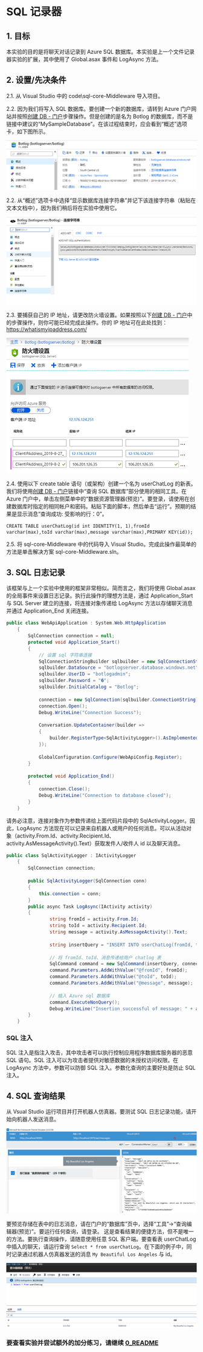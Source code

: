 ﻿# SQL 记录器

## 1.	目标

本实验的目的是将聊天对话记录到 Azure SQL 数据库。本实验是上一个文件记录器实验的扩展，其中使用了 Global.asax 事件和 LogAsync 方法。

## 2.	设置/先决条件

2.1.   从 Visual Studio 中的 code\sql-core-Middleware 导入项目。

2.2.   因为我们将写入 SQL 数据库。要创建一个新的数据库，请转到 Azure 门户网站并按照[创建 DB - 门户](https://docs.microsoft.com/zh-cn/azure/sql-database/sql-database-get-started-portal)步骤操作。但是创建的是名为 Botlog 的数据库，而不是链接中建议的“MySampleDatabase”。在该过程结束时，应会看到“概述”选项卡，如下图所示。

![Botlog](images/BotLog.png)

2.2.   从“概述”选项卡中选择“显示数据库连接字符串”并记下该连接字符串（粘贴在文本文档中），因为我们稍后将在实验中使用它。

![连接字符串](images/ConnectionStrings.png)

2.3.   要捕获自己的 IP 地址，请更改防火墙设置。如果按照以下[创建 DB - 门户](https://docs.microsoft.com/zh-cn/azure/sql-database/sql-database-get-started-portal)中的步骤操作，则你可能已经完成此操作。你的 IP 地址可在此处找到：https://whatismyipaddress.com/ 

![防火墙设置](images/FirewallSettings.png)

2.4.   使用以下 create table 语句（或架构）创建一个名为 userChatLog 的新表。我们将使用[创建 DB - 门户](https://docs.microsoft.com/zh-cn/azure/sql-database/sql-database-get-started-portal)链接中“查询 SQL 数据库”部分使用的相同工具。在 Azure 门户中，单击左侧菜单中的“数据资源管理器(预览)”。要登录，请使用在创建数据库时指定的相同帐户和密码。粘贴下面的脚本，然后单击“运行”。预期的结果是显示消息“查询成功: 受影响的行：0”。 

```
CREATE TABLE userChatLog(id int IDENTITY(1, 1),fromId varchar(max),toId varchar(max),message varchar(max),PRIMARY KEY(id));
```

2.5.   将 sql-core-Middleware 中的代码导入 Visual Studio。完成此操作最简单的方法是单击解决方案 sql-core-Middleware.sln。

## 3.  SQL 日志记录

该框架与上一个实验中使用的框架非常相似。简而言之，我们将使用 Global.asax 的全局事件来设置日志记录。执行此操作的理想方法是，通过 Application_Start 与 SQL Server 建立的连接，将连接对象传递给 LogAsync 方法以存储聊天消息并通过 Application_End 关闭连接。

````c#
public class WebApiApplication : System.Web.HttpApplication
    {
        SqlConnection connection = null;
        protected void Application_Start()
        {
            // 设置 sql 字符串连接
            SqlConnectionStringBuilder sqlbuilder = new SqlConnectionStringBuilder();
            sqlbuilder.DataSource = "botlogserver.database.windows.net";
            sqlbuilder.UserID = "botlogadmin";
            sqlbuilder.Password = "�";
            sqlbuilder.InitialCatalog = "Botlog";

            connection = new SqlConnection(sqlbuilder.ConnectionString);
            connection.Open();
            Debug.WriteLine("Connection Success");

            Conversation.UpdateContainer(builder =>
            {
                builder.RegisterType<SqlActivityLogger>().AsImplementedInterfaces().InstancePerDependency().WithParameter("conn", connection);
            });

            GlobalConfiguration.Configure(WebApiConfig.Register);
        }

        protected void Application_End()
        {
            connection.Close();
            Debug.WriteLine("Connection to database closed");
        }
    }
````

请务必注意，连接对象作为参数传递给上面代码片段中的 SqlActivityLogger。因此，LogAsync 方法现在可以记录来自机器人或用户的任何消息。可以从活动对象（activity.From.Id、activity.Recipient.Id、activity.AsMessageActivity().Text）获取发件人/收件人 id 以及聊天消息。

````c#
public class SqlActivityLogger : IActivityLogger
    {
        SqlConnection connection;

        public SqlActivityLogger(SqlConnection conn)
        {
            this.connection = conn;
        }
        public async Task LogAsync(IActivity activity)
        {
                string fromId = activity.From.Id;
                string toId = activity.Recipient.Id;
                string message = activity.AsMessageActivity().Text;

                string insertQuery = "INSERT INTO userChatLog(fromId, toId, message) VALUES (@fromId,@toId,@message)";
                
                // 将 fromId、toId、消息传递给用户 chatlog 表 
                SqlCommand command = new SqlCommand(insertQuery, connection);
                command.Parameters.AddWithValue("@fromId", fromId);
                command.Parameters.AddWithValue("@toId", toId);
                command.Parameters.AddWithValue("@message", message);
              
                // 插入 Azure sql 数据库
                command.ExecuteNonQuery();
                Debug.WriteLine("Insertion successful of message: " + activity.AsMessageActivity().Text);   
        }
    }
````

### SQL 注入 

SQL 注入是指注入攻击，其中攻击者可以执行控制应用程序数据库服务器的恶意 SQL 语句。SQL 注入可以为攻击者提供对敏感数据的未授权访问权限。在 LogAsync 方法中，参数可以防御 SQL 注入。参数化查询的主要好处是防止 SQL 注入。

## 4.  SQL 查询结果

从 Vsual Studio 运行项目并打开机器人仿真器。要测试 SQL 日志记录功能，请开始向机器人发送消息。

![机器人仿真器](images/BotEmulator.png)

要预览存储在表中的日志消息，请在门户的“数据库”页中，选择“工具”->“查询编辑器(预览)”。要运行任何查询，请登录。
这是查看结果的便捷方法，但不是唯一的方法。要执行查询操作，请随意使用任意 SQL 客户端。要查看表 userChatLog 中插入的聊天，请运行查询 ````Select * from userChatLog````。在下面的例子中，同时记录通过机器人仿真器发送的消息 ````My Beautiful Los Angeles```` 与 id。

![查询编辑器](images/QueryEditor.png)


### 要查看实验并尝试额外的加分练习，请继续 [0_README](../0_README.md)